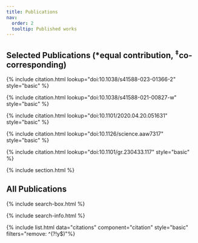 ```yaml
---
title: Publications
nav:
  order: 2
  tooltip: Published works
---
```


## Selected Publications (<span>&#42;</span>equal contribution, <sup>‡</sup>co-corresponding)

{% include citation.html lookup="doi:10.1038/s41588-023-01366-2" style="basic" %}

{% include citation.html lookup="doi:10.1038/s41588-021-00827-w" style="basic" %}

{% include citation.html lookup="doi:10.1101/2020.04.20.051631" style="basic" %}

{% include citation.html lookup="doi:10.1126/science.aaw7317" style="basic" %}

{% include citation.html lookup="doi:10.1101/gr.230433.117" style="basic" %}

{% include section.html %}

## All Publications

{% include search-box.html %}

{% include search-info.html %}

{% include list.html data="citations" component="citation" style="basic" filters="remove: ^(?!y$)"%}
